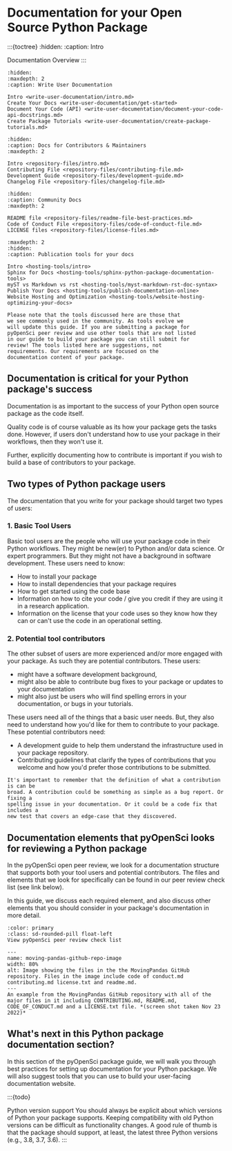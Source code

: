 # Documentation for your Open Source Python Package

:::{toctree}
:hidden:
:caption: Intro

Documentation Overview <self>
:::

```{toctree}
:hidden:
:maxdepth: 2
:caption: Write User Documentation

Intro <write-user-documentation/intro.md>
Create Your Docs <write-user-documentation/get-started>
Document Your Code (API) <write-user-documentation/document-your-code-api-docstrings.md>
Create Package Tutorials <write-user-documentation/create-package-tutorials.md>
```

```{toctree}
:hidden:
:caption: Docs for Contributors & Maintainers
:maxdepth: 2

Intro <repository-files/intro.md>
Contributing File <repository-files/contributing-file.md>
Development Guide <repository-files/development-guide.md>
Changelog File <repository-files/changelog-file.md>
```

```{toctree}
:hidden:
:caption: Community Docs
:maxdepth: 2

README file <repository-files/readme-file-best-practices.md>
Code of Conduct File <repository-files/code-of-conduct-file.md>
LICENSE files <repository-files/license-files.md>
```

```{toctree}
:maxdepth: 2
:hidden:
:caption: Publication tools for your docs

Intro <hosting-tools/intro>
Sphinx for Docs <hosting-tools/sphinx-python-package-documentation-tools>
myST vs Markdown vs rst <hosting-tools/myst-markdown-rst-doc-syntax>
Publish Your Docs <hosting-tools/publish-documentation-online>
Website Hosting and Optimization <hosting-tools/website-hosting-optimizing-your-docs>
```

```{important}
Please note that the tools discussed here are those that
we see commonly used in the community. As tools evolve we
will update this guide. If you are submitting a package for
pyOpenSci peer review and use other tools that are not listed
in our guide to build your package you can still submit for
review! The tools listed here are suggestions, not
requirements. Our requirements are focused on the
documentation content of your package.
```

## Documentation is critical for your Python package's success

Documentation is as important to the success of your Python open source package
as the code itself.

Quality code is of course valuable as its how your package gets the tasks done. However, if users don't understand
how to use your package in their workflows, then they won't use it.

Further, explicitly documenting how to contribute is important if you wish
to build a base of contributors to your package.

## Two types of Python package users

The documentation that you write for your
package should target two types of users:

### 1. Basic Tool Users

Basic tool users are the people who will use your package code in their
Python workflows. They might be new(er) to Python and/or data science. Or
expert programmers. But they might not have a background in software
development. These users need to know:

- How to install your package
- How to install dependencies that your package requires
- How to get started using the code base
- Information on how to cite your code / give you credit if they are using it
  in a research application.
- Information on the license that your code uses so they know how they can
  or can't use the code in an operational setting.

### 2. Potential tool contributors

The other subset of users are more experienced and/or more engaged
with your package. As such they are
potential contributors. These users:

- might have a software development background,
- might also be able to contribute bug fixes to your package or updates to your documentation
- might also just be users who will find spelling errors in your documentation, or bugs in your tutorials.

These users need all of the things that a basic user needs. But, they
also need to understand how you'd like for them to contribute to your
package. These potential contributors need:

- A development guide to help them understand the infrastructure used in your package repository.
- Contributing guidelines that clarify the types of contributions that you welcome and how you'd prefer those contributions to be submitted.

```{important}
It's important to remember that the definition of what a contribution is can be
broad. A contribution could be something as simple as a bug report. Or fixing a
spelling issue in your documentation. Or it could be a code fix that includes a
new test that covers an edge-case that they discovered.
```

## Documentation elements that pyOpenSci looks for reviewing a Python package

In the pyOpenSci open peer review, we look for
a documentation structure that supports both your tool users and potential
contributors. The files and elements that we look for specifically can be
found in our peer review check list (see link below).

In this guide, we discuss each required element, and also discuss other elements
that you should consider in your package's documentation in more detail.


```{button-link} https://www.pyopensci.org/software-peer-review/how-to/editor-in-chief-guide.html#editor-checklist-template
:color: primary
:class: sd-rounded-pill float-left
View pyOpenSci peer review check list
```


```{figure} ../images/moving-pandas-python-package-github-main-repo.png
---
name: moving-pandas-github-repo-image
width: 80%
alt: Image showing the files in the the MovingPandas GitHub repository. Files in the image include code of conduct.md contributing.md license.txt and readme.md.
---
An example from the MovingPandas GitHub repository with all of the major files in it including CONTRIBUTING.md, README.md, CODE_OF_CONDUCT.md and a LICENSE.txt file. *(screen shot taken Nov 23 2022)*
```

## What's next in this Python package documentation section?

In this section of the pyOpenSci package guide, we will walk
you through best practices for setting up
documentation for your Python package. We will also suggest
tools that you can use to build your user-facing documentation website.

:::{todo}

Python version support
You should always be explicit about which versions of Python your package supports.
Keeping compatibility with old Python versions can be difficult as functionality changes.
A good rule of thumb is that the package should support, at least,
the latest three Python versions (e.g., 3.8, 3.7, 3.6).
:::
